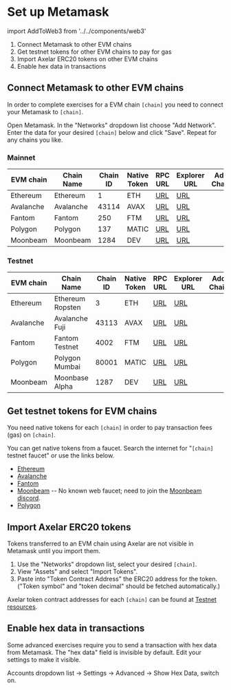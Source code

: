 # Set up Metamask

import AddToWeb3 from '../../components/web3'

1. Connect Metamask to other EVM chains
2. Get testnet tokens for other EVM chains to pay for gas
3. Import Axelar ERC20 tokens on other EVM chains
4. Enable hex data in transactions

## Connect Metamask to other EVM chains

In order to complete exercises for a EVM chain `[chain]` you need to connect your Metamask to `[chain]`.

Open Metamask. In the "Networks" dropdown list choose "Add Network". Enter the data for your desired `[chain]` below and click "Save". Repeat for any chains you like.

### Mainnet

| EVM chain | Chain Name | Chain ID | Native Token | RPC URL                                      | Explorer URL                   | Add Chain                                             |
| --------- | ---------- | -------- | -------------| -------------------------------------------- | ------------------------------ | ----------------------------------------------------- |
| Ethereum  | Ethereum   | 1        | ETH          | [URL](https://rpc.ankr.com/eth)              | [URL](https://etherscan.io)    | <AddToWeb3 environment="mainnet" chain="ethereum" />  |
| Avalanche | Avalanche  | 43114    | AVAX         | [URL](https://api.avax.network/ext/bc/C/rpc) | [URL](https://snowtrace.io)    | <AddToWeb3 environment="mainnet" chain="avalanche" /> |
| Fantom    | Fantom     | 250      | FTM          | [URL](https://rpc.ftm.tools)                 | [URL](https://ftmscan.com/)    | <AddToWeb3 environment="mainnet" chain="fantom" />    |
| Polygon   | Polygon    | 137      | MATIC        | [URL](https://polygon-rpc.com)               | [URL](https://polygonscan.com) | <AddToWeb3 environment="mainnet" chain="polygon" />   |
| Moonbeam  | Moonbeam   | 1284     | DEV          | [URL](https://rpc.api.moonbeam.network)      | [URL](https://moonscan.io)     | <AddToWeb3 environment="mainnet" chain="moonbeam" />  |

### Testnet

| EVM chain | Chain Name       | Chain ID | Native Token | RPC URL                                                              | Explorer URL                          | Add Chain                                             |
| --------- | ---------------- | -------- | -------------| -------------------------------------------------------------------- | ------------------------------------- | ----------------------------------------------------- |
| Ethereum  | Ethereum Ropsten | 3        | ETH          | [URL](https://ropsten.infura.io/v3/9aa3d95b3bc440fa88ea12eaa4456161) | [URL](https://ropsten.etherscan.io)   | <AddToWeb3 environment="testnet" chain="ethereum" />  |
| Avalanche | Avalanche Fuji   | 43113    | AVAX         | [URL](https://api.avax-test.network/ext/bc/C/rpc)                    | [URL](https://testnet.snowtrace.io)   | <AddToWeb3 environment="testnet" chain="avalanche" /> |
| Fantom    | Fantom Testnet   | 4002     | FTM          | [URL](https://rpc.testnet.fantom.network)                            | [URL](https://testnet.ftmscan.com/)   | <AddToWeb3 environment="testnet" chain="fantom" />    |
| Polygon   | Polygon Mumbai   | 80001    | MATIC        | [URL](https://rpc-mumbai.maticvigil.com)                             | [URL](https://mumbai.polygonscan.com) | <AddToWeb3 environment="testnet" chain="polygon" />   |
| Moonbeam  | Moonbase Alpha   | 1287     | DEV          | [URL](https://rpc.api.moonbase.moonbeam.network)                     | [URL](https://moonbase.moonscan.io)   | <AddToWeb3 environment="testnet" chain="moonbeam" />  |

## Get testnet tokens for EVM chains

You need native tokens for each `[chain]` in order to pay transaction fees (gas) on `[chain]`.

You can get native tokens from a faucet. Search the internet for "`[chain]` testnet faucet" or use the links below.

- [Ethereum](https://faucet.dimensions.network/)
- [Avalanche](https://faucet.avax-test.network/)
- [Fantom](https://faucet.fantom.network/)
- [Moonbeam](https://docs.moonbeam.network/builders/get-started/moonbase/#get-tokens) -- No known web faucet; need to join the [Moonbeam discord](https://discord.gg/PfpUATX).
- [Polygon](https://faucet.polygon.technology/)

## Import Axelar ERC20 tokens

Tokens transferred to an EVM chain using Axelar are not visible in Metamask until you import them.

1. Use the "Networks" dropdown list, select your desired `[chain]`.
2. View "Assets" and select "Import Tokens".
3. Paste into "Token Contract Address" the ERC20 address for the token. ("Token symbol" and "token decimal" should be fetched automatically.)

Axelar token contract addresses for each `[chain]` can be found at [Testnet resources](/resources/testnet).

## Enable hex data in transactions

Some advanced exercises require you to send a transaction with hex data from Metamask. The "hex data" field is invisible by default. Edit your settings to make it visible.

Accounts dropdown list -> Settings -> Advanced -> Show Hex Data, switch on.